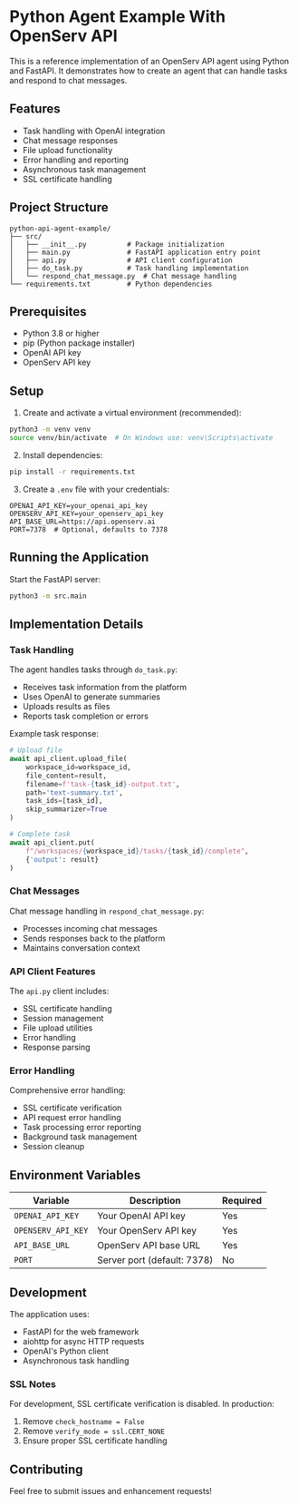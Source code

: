 # Python Agent Example With OpenServ API

This is a reference implementation of an OpenServ API agent using Python and FastAPI. It demonstrates how to create an agent that can handle tasks and respond to chat messages.

## Features

- Task handling with OpenAI integration
- Chat message responses
- File upload functionality
- Error handling and reporting
- Asynchronous task management
- SSL certificate handling

## Project Structure

```
python-api-agent-example/
├── src/
│   ├── __init__.py          # Package initialization
│   ├── main.py              # FastAPI application entry point
│   ├── api.py               # API client configuration
│   ├── do_task.py           # Task handling implementation
│   └── respond_chat_message.py  # Chat message handling
└── requirements.txt         # Python dependencies
```

## Prerequisites

- Python 3.8 or higher
- pip (Python package installer)
- OpenAI API key
- OpenServ API key

## Setup

1. Create and activate a virtual environment (recommended):
```bash
python3 -m venv venv
source venv/bin/activate  # On Windows use: venv\Scripts\activate
```

2. Install dependencies:
```bash
pip install -r requirements.txt
```

3. Create a `.env` file with your credentials:
```env
OPENAI_API_KEY=your_openai_api_key
OPENSERV_API_KEY=your_openserv_api_key
API_BASE_URL=https://api.openserv.ai
PORT=7378  # Optional, defaults to 7378
```

## Running the Application

Start the FastAPI server:
```bash
python3 -m src.main
```

## Implementation Details

### Task Handling

The agent handles tasks through `do_task.py`:
- Receives task information from the platform
- Uses OpenAI to generate summaries
- Uploads results as files
- Reports task completion or errors

Example task response:
```python
# Upload file
await api_client.upload_file(
    workspace_id=workspace_id,
    file_content=result,
    filename=f'task-{task_id}-output.txt',
    path='text-summary.txt',
    task_ids=[task_id],
    skip_summarizer=True
)

# Complete task
await api_client.put(
    f"/workspaces/{workspace_id}/tasks/{task_id}/complete",
    {'output': result}
)
```

### Chat Messages

Chat message handling in `respond_chat_message.py`:
- Processes incoming chat messages
- Sends responses back to the platform
- Maintains conversation context

### API Client Features

The `api.py` client includes:
- SSL certificate handling
- Session management
- File upload utilities
- Error handling
- Response parsing

### Error Handling

Comprehensive error handling:
- SSL certificate verification
- API request error handling
- Task processing error reporting
- Background task management
- Session cleanup

## Environment Variables

| Variable | Description | Required |
|----------|-------------|----------|
| `OPENAI_API_KEY` | Your OpenAI API key | Yes |
| `OPENSERV_API_KEY` | Your OpenServ API key | Yes |
| `API_BASE_URL` | OpenServ API base URL | Yes |
| `PORT` | Server port (default: 7378) | No |

## Development

The application uses:
- FastAPI for the web framework
- aiohttp for async HTTP requests
- OpenAI's Python client
- Asynchronous task handling

### SSL Notes
For development, SSL certificate verification is disabled. In production:
1. Remove `check_hostname = False`
2. Remove `verify_mode = ssl.CERT_NONE`
3. Ensure proper SSL certificate handling

## Contributing

Feel free to submit issues and enhancement requests! 